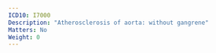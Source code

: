 ```yaml
---
ICD10: I7000
Description: "Atherosclerosis of aorta: without gangrene"
Matters: No
Weight: 0
---
```


